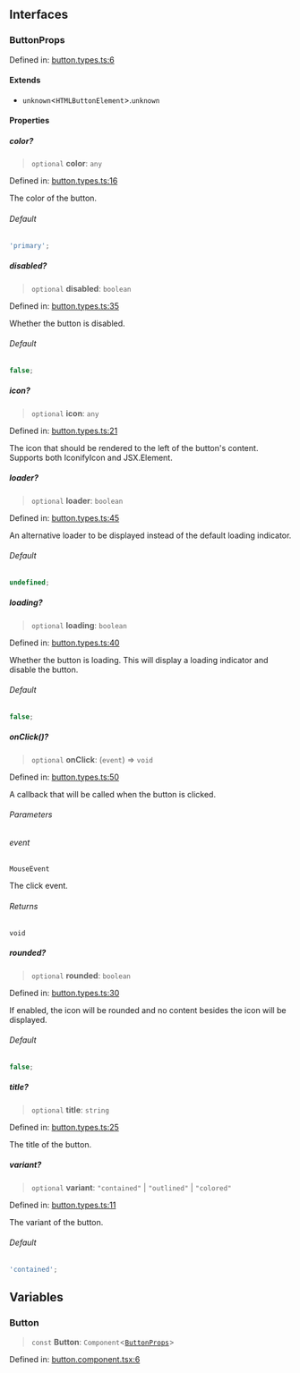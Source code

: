 

## Interfaces

### ButtonProps

Defined in: [button.types.ts:6](https://github.com/spuxx1701/jslibs/blob/1a7e07eeae1e7166b7fbfc153430c6402621f270/packages/solid/src/components/input/button/button.types.ts#L6)

#### Extends

- `unknown`\<`HTMLButtonElement`\>.`unknown`

#### Properties

##### color?

> `optional` **color**: `any`

Defined in: [button.types.ts:16](https://github.com/spuxx1701/jslibs/blob/1a7e07eeae1e7166b7fbfc153430c6402621f270/packages/solid/src/components/input/button/button.types.ts#L16)

The color of the button.

###### Default

```ts
'primary';
```

##### disabled?

> `optional` **disabled**: `boolean`

Defined in: [button.types.ts:35](https://github.com/spuxx1701/jslibs/blob/1a7e07eeae1e7166b7fbfc153430c6402621f270/packages/solid/src/components/input/button/button.types.ts#L35)

Whether the button is disabled.

###### Default

```ts
false;
```

##### icon?

> `optional` **icon**: `any`

Defined in: [button.types.ts:21](https://github.com/spuxx1701/jslibs/blob/1a7e07eeae1e7166b7fbfc153430c6402621f270/packages/solid/src/components/input/button/button.types.ts#L21)

The icon that should be rendered to the left of the button's content.
Supports both IconifyIcon and JSX.Element.

##### loader?

> `optional` **loader**: `boolean`

Defined in: [button.types.ts:45](https://github.com/spuxx1701/jslibs/blob/1a7e07eeae1e7166b7fbfc153430c6402621f270/packages/solid/src/components/input/button/button.types.ts#L45)

An alternative loader to be displayed instead of the default loading indicator.

###### Default

```ts
undefined;
```

##### loading?

> `optional` **loading**: `boolean`

Defined in: [button.types.ts:40](https://github.com/spuxx1701/jslibs/blob/1a7e07eeae1e7166b7fbfc153430c6402621f270/packages/solid/src/components/input/button/button.types.ts#L40)

Whether the button is loading. This will display a loading indicator and disable the button.

###### Default

```ts
false;
```

##### onClick()?

> `optional` **onClick**: (`event`) => `void`

Defined in: [button.types.ts:50](https://github.com/spuxx1701/jslibs/blob/1a7e07eeae1e7166b7fbfc153430c6402621f270/packages/solid/src/components/input/button/button.types.ts#L50)

A callback that will be called when the button is clicked.

###### Parameters

###### event

`MouseEvent`

The click event.

###### Returns

`void`

##### rounded?

> `optional` **rounded**: `boolean`

Defined in: [button.types.ts:30](https://github.com/spuxx1701/jslibs/blob/1a7e07eeae1e7166b7fbfc153430c6402621f270/packages/solid/src/components/input/button/button.types.ts#L30)

If enabled, the icon will be rounded and no content besides the icon will be displayed.

###### Default

```ts
false;
```

##### title?

> `optional` **title**: `string`

Defined in: [button.types.ts:25](https://github.com/spuxx1701/jslibs/blob/1a7e07eeae1e7166b7fbfc153430c6402621f270/packages/solid/src/components/input/button/button.types.ts#L25)

The title of the button.

##### variant?

> `optional` **variant**: `"contained"` \| `"outlined"` \| `"colored"`

Defined in: [button.types.ts:11](https://github.com/spuxx1701/jslibs/blob/1a7e07eeae1e7166b7fbfc153430c6402621f270/packages/solid/src/components/input/button/button.types.ts#L11)

The variant of the button.

###### Default

```ts
'contained';
```

## Variables

### Button

> `const` **Button**: `Component`\<[`ButtonProps`](button.md#buttonprops)\>

Defined in: [button.component.tsx:6](https://github.com/spuxx1701/jslibs/blob/1a7e07eeae1e7166b7fbfc153430c6402621f270/packages/solid/src/components/input/button/button.component.tsx#L6)
